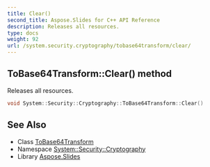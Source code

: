 ```yaml
---
title: Clear()
second_title: Aspose.Slides for C++ API Reference
description: Releases all resources.
type: docs
weight: 92
url: /system.security.cryptography/tobase64transform/clear/
---
```

## ToBase64Transform::Clear() method


Releases all resources.

```cpp
void System::Security::Cryptography::ToBase64Transform::Clear()
```

## See Also

* Class [ToBase64Transform](../)
* Namespace [System::Security::Cryptography](../../)
* Library [Aspose.Slides](../../../)